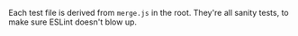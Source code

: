 Each test file is derived from `merge.js` in the root. They're all sanity tests,
to make sure ESLint doesn't blow up.
